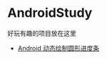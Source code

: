 # AndroidStudy
好玩有趣的项目放在这里

* [Android 动态绘制圆形进度条][1]



  [1]: http://blog.csdn.net/yyg204731/article/details/52966331
